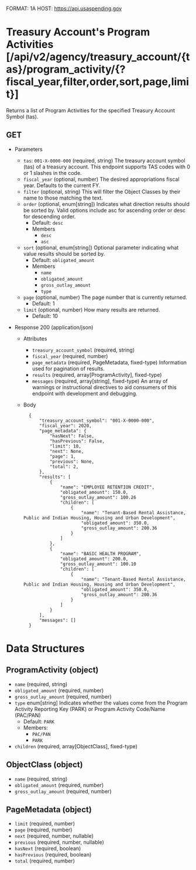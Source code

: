 FORMAT: 1A
HOST: https://api.usaspending.gov

# Treasury Account's Program Activities [/api/v2/agency/treasury_account/{tas}/program_activity/{?fiscal_year,filter,order,sort,page,limit}]

Returns a list of Program Activities for the specified Treasury Account Symbol (tas).

## GET

+ Parameters
    + `tas`: `001-X-0000-000` (required, string)
        The treasury account symbol (tas) of a treasury account. This endpoint supports TAS codes with 0 or 1 slashes in the code.
    + `fiscal_year` (optional, number)
        The desired appropriations fiscal year. Defaults to the current FY.
    + `filter` (optional, string)
        This will filter the Object Classes by their name to those matching the text.
    + `order` (optional, enum[string])
        Indicates what direction results should be sorted by. Valid options include asc for ascending order or desc for descending order.
        + Default: `desc`
        + Members
            + `desc`
            + `asc`
    + `sort` (optional, enum[string])
        Optional parameter indicating what value results should be sorted by.
        + Default: `obligated_amount`
        + Members
            + `name`
            + `obligated_amount`
            + `gross_outlay_amount`
            + `type`
    + `page` (optional, number)
        The page number that is currently returned.
        + Default: 1
    + `limit` (optional, number)
        How many results are returned.
        + Default: 10

+ Response 200 (application/json)
    + Attributes
        + `treasury_account_symbol` (required, string)
        + `fiscal_year` (required, number)
        + `page_metadata` (required, PageMetadata, fixed-type)
            Information used for pagination of results.
        + `results` (required, array[ProgramActivity], fixed-type)
        + `messages` (required, array[string], fixed-type)
            An array of warnings or instructional directives to aid consumers of this endpoint with development and debugging.

    + Body

            {
                "treasury_account_symbol": "001-X-0000-000",
                "fiscal_year": 2020,
                "page_metadata": {
                    "hasNext": False,
                    "hasPrevious": False,
                    "limit": 10,
                    "next": None,
                    "page": 1,
                    "previous": None,
                    "total": 2,
                },
                "results": [
                    {
                        "name": "EMPLOYEE RETENTION CREDIT",
                        "obligated_amount": 150.0,
                        "gross_outlay_amount": 100.26
                        "children": [
                            {
                                "name": "Tenant-Based Rental Assistance, Public and Indian Housing, Housing and Urban Development",
                                "obligated_amount": 350.0,
                                "gross_outlay_amount": 200.36
                            }
                        ]
                    },
                    {
                        "name": "BASIC HEALTH PROGRAM",
                        "obligated_amount": 200.0,
                        "gross_outlay_amount": 100.10
                        "children": [
                            {
                                "name": "Tenant-Based Rental Assistance, Public and Indian Housing, Housing and Urban Development",
                                "obligated_amount": 350.0,
                                "gross_outlay_amount": 200.36
                            }
                        ]
                    }
                ],
                "messages": []
            }

# Data Structures

## ProgramActivity (object)
+ `name` (required, string)
+ `obligated_amount` (required, number)
+ `gross_outlay_amount` (required, number)
+ `type` enum[string]
   Indicates whether the values come from the Program Activity Reporting Key (PARK) or Program Activity Code/Name (PAC/PAN)
  + Default: `PARK`
  + Members: 
    + `PAC/PAN`
    + `PARK`
+ `children` (required, array[ObjectClass], fixed-type)

## ObjectClass (object)
+ `name` (required, string)
+ `obligated_amount` (required, number)
+ `gross_outlay_amount` (required, number)

## PageMetadata (object)
+ `limit` (required, number)
+ `page` (required, number)
+ `next` (required, number, nullable)
+ `previous` (required, number, nullable)
+ `hasNext` (required, boolean)
+ `hasPrevious` (required, boolean)
+ `total` (required, number)
